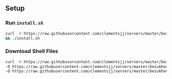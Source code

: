 ## Setup

### Run `install.sh`

```sh
curl -O https://raw.githubusercontent.com/clementsjj/servers/master/bezukhov/install.sh \
&& ./install.sh
```

### Download Shell Files

```sh
curl -O https://raw.githubusercontent.com/clementsjj/servers/master/bezukhov/softrun.sh \
-O https://raw.githubusercontent.com/clementsjj/servers/master/bezukhov/reset.sh \
-O https://raw.githubusercontent.com/clementsjj/servers/master/bezukhov/setupbackend.sh
```
